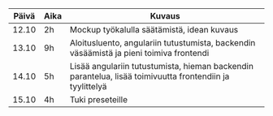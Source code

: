 | Päivä | Aika | Kuvaus 
| ----- | ---- | -------
| 12.10 | 2h   | Mockup työkalulla säätämistä, idean kuvaus
| 13.10 | 9h   | Aloitusluento, angulariin tutustumista, backendin väsäämistä ja pieni toimiva frontendi
| 14.10 | 5h   | Lisää angulariin tutustumista, hieman backendin parantelua, lisää toimivuutta frontendiin ja tyylittelyä
| 15.10 | 4h   | Tuki preseteille
